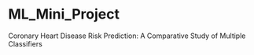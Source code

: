 # ML_Mini_Project
Coronary Heart Disease Risk Prediction: A Comparative Study of Multiple Classifiers
